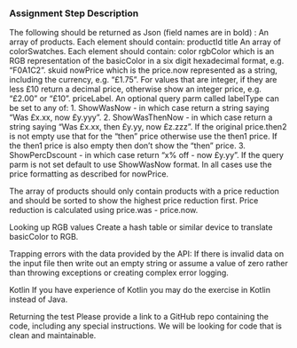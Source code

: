 
### Assignment Step Description

The following should be returned as Json (field names are in bold) :
An array of products. Each element should contain:
productId <String>
title <String>
An array of colorSwatches. Each element should contain:
color<String>
rgbColor<String> which is an RGB  representation of the basicColor in a six digit hexadecimal format, e.g. “F0A1C2”.
skuid<String>
nowPrice<String> which is the price.now represented as a string, including the currency, e.g. “£1.75”. For values that are integer, if they are less £10 return a decimal price, otherwise show an integer price, e.g. “£2.00” or  “£10”. 
priceLabel<String>. An optional query parm called labelType can be set to any of:
    1. ShowWasNow - in which case return a string saying “Was £x.xx, now £y.yyy”. 
    2. ShowWasThenNow - in which case return a string saying “Was £x.xx, then £y.yy, now £z.zzz”. If the original price.then2 is not empty use that for the “then” price otherwise use the then1 price. If the then1 price is also empty then don’t show the “then” price.
    3. ShowPercDscount  - in which case return “x% off - now £y.yy”.
If the query parm is not set default to use ShowWasNow format.
In all cases use the price formatting as described for nowPrice.

The array of products should only contain products with a price reduction and should be sorted to show the highest price reduction first. Price reduction is calculated using price.was - price.now. 

Looking up RGB values
Create a hash table or similar device to translate basicColor to RGB.

Trapping errors with the data provided by the API:
If there is invalid data on the input file then write out an empty string or assume a value of zero rather than throwing exceptions or creating complex error logging.

Kotlin
If you have experience of Kotlin you may do the exercise in Kotlin instead of Java.

Returning the test
Please provide a link to a GitHub repo containing the code, including any special instructions. We will be looking for code that is clean and maintainable.
